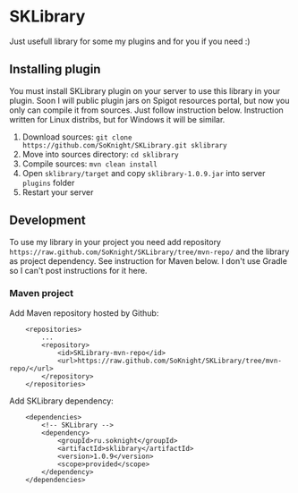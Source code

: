 # SKLibrary
Just usefull library for some my plugins and for you if you need :)

## Installing plugin
You must install SKLibrary plugin on your server to use this library in your plugin. Soon I will public plugin jars on
Spigot resources portal, but now you only can compile it from sources. Just follow instruction below. Instruction written for
Linux distribs, but for Windows it will be similar.

1) Download sources: `git clone https://github.com/SoKnight/SKLibrary.git sklibrary`
2) Move into sources directory: `cd sklibrary`
3) Compile sources: `mvn clean install`
4) Open `sklibrary/target` and copy `sklibrary-1.0.9.jar` into server `plugins` folder
5) Restart your server

## Development
To use my library in your project you need add repository `https://raw.github.com/SoKnight/SKLibrary/tree/mvn-repo/` and the
library as project dependency. See instruction for Maven below. I don't use Gradle so I can't post instructions for it here.

### Maven project
Add Maven repository hosted by Github:
```
    <repositories>
        ...
        <repository>
            <id>SKLibrary-mvn-repo</id>
            <url>https://raw.github.com/SoKnight/SKLibrary/tree/mvn-repo/</url>
        </repository>
    </repositories>
```
Add SKLibrary dependency:
```
    <dependencies>
        <!-- SKLibrary -->
        <dependency>
            <groupId>ru.soknight</groupId>
            <artifactId>sklibrary</artifactId>
            <version>1.0.9</version>
            <scope>provided</scope>
        </dependency>
    </dependencies>
```
